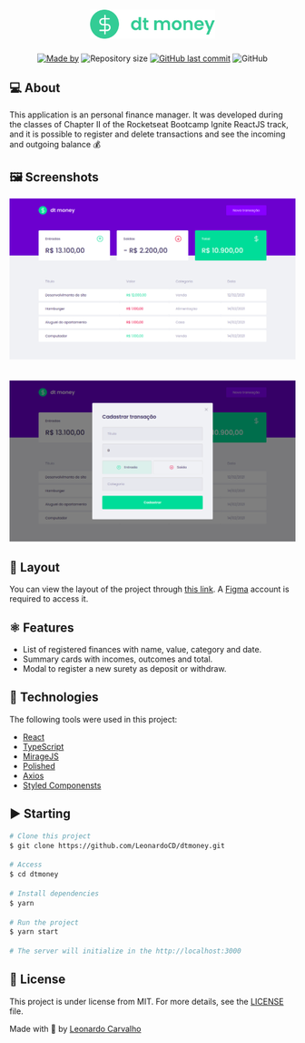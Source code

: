 <h1 align="center">
  <img alt="dtmoney" title="dtmoney" src="./logoGreen.svg" width="220px" />
</h1>

<p align="center">
  <a href="https://linkedin.com/in/leonardo-f-carvalho/"><img alt="Made by" src="https://img.shields.io/badge/made%20by-Leonardo%20Carvalho-%2333CC95"></a>
  <img alt="Repository size" src="https://img.shields.io/github/repo-size/LeonardoCD/dtmoney?color=%2333CC95">
  <a href="https://github.com/LeonardoCD/dtmoney/commits/master"><img alt="GitHub last commit" src="https://img.shields.io/github/last-commit/LeonardoCD/dtmoney?color=%2333CC95"></a>
  <img alt="GitHub" src="https://img.shields.io/github/license/LeonardoCD/dtmoney?color=%2333CC95">
</p>

<!-- <p align="center">
  <a href="#-about">About the project</a> •
  <a href="#-screenshots">Screenshots</a> •
  <a href="#-layout">Layout</a> •
  <a href="#-features">Features</a> •
  <a href="#-technologies">Technologies</a> •
  <a href="#-requirements">Requirements</a> •
  <a href="#-starting">Starting</a> •
  <a href="#-license">License</a>
</p> -->

## 💻 About

This application is an personal finance manager. It was developed during the classes of Chapter II of the Rocketseat Bootcamp Ignite ReactJS track, and it is possible to register and delete transactions and see the incoming and outgoing balance 💰

## 🖼️ Screenshots

<div align="center" id="top"> 
  <img src="./screenshot1.png" alt="01 Dtmoney" />
</div>
<br/>
<br/>
<div align="center" id="top"> 
  <img src="./screenshot2.png" alt="02 Dtmoney" />
</div>

## 🔖 Layout

You can view the layout of the project through [this link](https://www.figma.com/file/0xmu9mj2TJYoIOubBFWsk5/dtmoney-Ignite-(Copy)?node-id=0%3A1). 
A [Figma](https://figma.com) account is required to access it.

##  ⚛️ Features

- List of registered finances with name, value, category and date.
- Summary cards with incomes, outcomes and total.
- Modal to register a new surety as deposit or withdraw.

## 🚀 Technologies

The following tools were used in this project:

- [React](https://pt-br.reactjs.org/)
- [TypeScript](https://www.typescriptlang.org/)
- [MirageJS](https://miragejs.com/)
- [Polished](https://polished.js.org/)
- [Axios](https://github.com/axios/axios)
- [Styled Componensts](https://styled-components.com/)

## ▶️ Starting

```bash
# Clone this project
$ git clone https://github.com/LeonardoCD/dtmoney.git

# Access
$ cd dtmoney

# Install dependencies
$ yarn

# Run the project
$ yarn start

# The server will initialize in the http://localhost:3000
```

## 📝 License

This project is under license from MIT. For more details, see the [LICENSE](LICENSE) file.

Made with 💜 by <a href="https://github.com/LeonardoCD" target="_blank">Leonardo Carvalho</a>

&#xa0;

